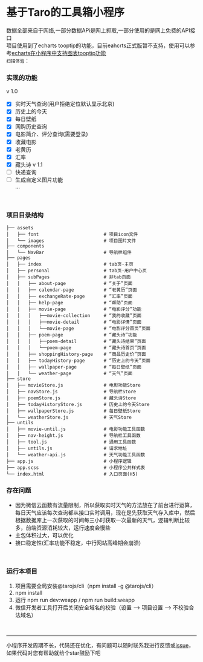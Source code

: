 # 基于Taro的工具箱小程序  

数据全部来自于网络,一部分数据APi是网上抓取,一部分使用的是网上免费的API接口  
项目使用到了echarts tooptip的功能，目前eahcrts正式版暂不支持，使用可以参考[echarts在小程序中支持图表tooptip功能](https://github.com/Retr3/toolboxProject/blob/dev/about.md)
<br/>
`扫描体验`：  
<img src=''></img>
<br/>

### 实现的功能  
v 1.0
- [x] 实时天气查询(用户拒绝定位默认显示北京)
- [x] 历史上的今天
- [x] 每日壁纸
- [x] 网购历史查询
- [x] 电影简介、评分查询(需要登录)
- [x] 收藏电影
- [x] 老黄历
- [x] 汇率
- [x] 藏头诗
v 1.1
- [ ] 快递查询
- [ ] 生成自定义图片功能  
	...
<br/>

### 项目目录结构  
```
├── assets    
│   ├── font                        # 项目icon文件       
│   └── images                      # 项目图片文件                   
├── components
│   └── NavBar                      # 导航栏组件
├── pages
│   ├── index                       # tab页-主页
│   ├── personal                    # tab页-用户中心页     
│   ├── subPages                    # 非tab页面   
│   │   ├── about-page              # “关于”页面
│   │   ├── calendar-page           # “老黄历”页面
│   │   ├── exchangeRate-page       # “汇率”页面
│   │   ├── help-page               # “帮助”页面
│   │   ├── movie-page              # “电影评分”功能
│   │   │   ├──movie-collection     # “我的收藏”页面
│   │   │   ├──movie-detail         # “电影详情”页面
│   │   │   └──movie-page           # “电影评分首页”页面
│   │   ├── poem-page               # “藏头诗”功能
│   │   │   ├──poem-detail          # “藏头诗结果”页面
│   │   │   └──poem-page            # “藏头诗首页”页面
│   │   ├── shoppingHistory-page    # “商品历史价”页面
│   │   ├── todayHistory-page       # “历史上的今天”页面
│   │   ├── wallpaper-page          # “每日壁纸”页面
│   │   └── weather-page            # “天气”页面
├── store
│   ├── movieStore.js               # 电影功能Store
│   ├── navStore.js                 # 导航栏Store 
│   ├── poemStore.js                # 藏头诗Store 
│   ├── todayHistoryStore.js        # 历史上的今天Store 
│   ├── wallpaperStore.js           # 每日壁纸Store
│   └── weatherStore.js             # 天气Store
├── untils
│   ├── movie-until.js              # 电影功能工具函数 
│   ├── nav-height.js               # 导航栏工具函数
│   ├── tool.js                     # 通用工具函数
│   ├── untils.js                   # 请求地址
│   └── weather-api.js              # 天气功能工具函数
├── app.js                          # 小程序逻辑
├── app.scss                        # 小程序公共样式表
└── index.html                      # 入口页面(H5)
```

### 存在问题

- 因为微信云函数有流量限制，所以获取实时天气的方法放在了前台进行运算，每日天气应该每次查询都从接口实时调用，现在是先获取天气存入库中，然后根据数据库上一次获取的时间每三小时获取一次最新的天气，逻辑判断比较多，前端资源消耗较大，运行速度会慢些
- 主包体积过大，可以优化  
- 接口稳定性(汇率功能不稳定，中行网站高峰期会崩溃)
<br/>


### 运行本项目
1. 项目需要全局安装@tarojs/cli（npm install -g @tarojs/cli）  
2. npm install
3. 运行 npm run dev:weapp / npm run build:weapp  
4. 微信开发者工具打开后关闭安全域名的校验（设置 --> 项目设置 --> 不校验合法域名）
<br/>

<hr/>

小程序开发周期不长，代码还在优化，有问题可以随时联系我进行反馈或[issue](https://github.com/Retr3/toolboxProject/issues)，如果代码对您有帮助就给个star鼓励下吧
